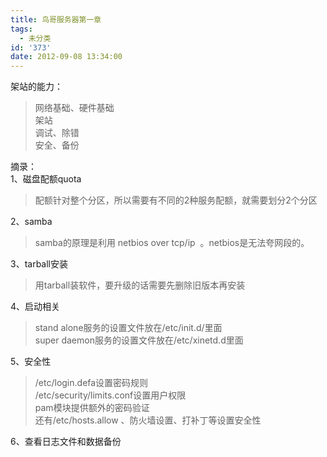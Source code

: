 ```yaml
---
title: 鸟哥服务器第一章
tags:
  - 未分类
id: '373'
date: 2012-09-08 13:34:00
---
```


架站的能力：  

> 网络基础、硬件基础  
> 架站  
> 调试、除错  
> 安全、备份  
>   
>   

摘录：  
1、磁盘配额quota  

> 配额针对整个分区，所以需要有不同的2种服务配额，就需要划分2个分区  
>   

2、samba  

> samba的原理是利用 netbios over tcp/ip  。netbios是无法夸网段的。  
>   

3、tarball安装  

> 用tarball装软件，要升级的话需要先删除旧版本再安装  
>   

4、启动相关  

> stand alone服务的设置文件放在/etc/init.d/里面  
> super daemon服务的设置文件放在/etc/xinetd.d里面  

  
5、安全性  

> /etc/login.defa设置密码规则  
> /etc/security/limits.conf设置用户权限  
> pam模块提供额外的密码验证  
> 还有/etc/hosts.allow 、防火墙设置、打补丁等设置安全性  

  
6、查看日志文件和数据备份  

>   

>